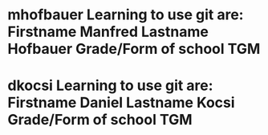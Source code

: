 mhofbauer
Learning to use git are:
Firstname 	Manfred
Lastname	Hofbauer
Grade/Form of school	TGM
===========================

dkocsi
Learning to use git are:
Firstname 	Daniel
Lastname	Kocsi
Grade/Form of school	TGM
===========================
